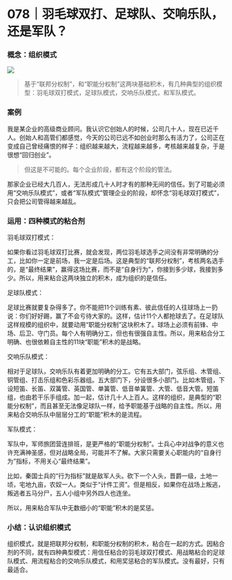 # 078｜羽毛球双打、足球队、交响乐队，还是军队？

### 概念：组织模式

![](../img/bc6b9a02f2e7138ad83bd778b6023060.jpg)

> 基于“联邦分权制”，和“职能分权制”这两块基础积木，有几种典型的组织模型：羽毛球双打模式，足球队模式，交响乐队模式，和军队模式。

### 案例

我是某企业的高级商业顾问。我认识它创始人的时候，公司几十人，现在已近千人。创始人和高管们都感觉，今天的公司已远不如创业时那么有活力了，公司正在变成自己曾经痛恨的样子：组织越来越大，流程越来越多，考核越来越复杂，于是很想“回归创业”。

> 但这是不可能的。每个企业阶段，都有这个阶段的管法。

那家企业已经大几百人，无法形成几十人时才有的那种无间的信任。到了可能必须用“交响乐队模式”，或者“军队模式”管理企业的阶段，却怀念“羽毛球双打模式”，只会把公司管得越来越乱。

### 运用：四种模式的粘合剂

羽毛球双打模式：

如果你看过羽毛球双打比赛，就会发现，两位羽毛球选手之间没有非常明确的分工，比如你一定是前场，我一定是后场。这是典型的“联邦分权制”，考核两名选手的，是“最终结果”，赢得这场比赛，而不是“自身行为”，你接到多少球，我接到多少。所以，用来粘合这两块独立的积木，成为组织的是信任。

足球队模式：

足球比赛就要复杂得多了。你不能把11个训练有素、彼此信任的人往球场上一扔说：你们好好踢，赢了不会亏待大家的。这样，估计11个人都抢球去了。在足球队这样规模的组织中，就要动用“职能分权制”这块积木了。球场上必须有前锋、中场、后卫、守门员。每个人有明确分工，但也有很强自主性。所以，用来粘合分工明确、也很依赖自主性的11块“职能”积木的是战略。

交响乐队模式：

相对于足球队，交响乐队有着更加明确的分工。它有五大部门，弦乐组、木管组、铜管组、打击乐组和色彩乐器组。五大部门下，分设很多小部门。比如木管组，下设短笛、长笛、双簧管、英国管、单簧管、低音单簧管、大管、低音大管。短笛组，也由若干乐手组成。加一起，估计几十人上百人。这样的组织，是典型的“职能分权制”，而且甚至无法像足球队一样，给予职能基于战略的自主性。所以，用来粘合交响乐队中层层分工的“职能”积木的是流程。

军队模式：

军队中，军师旅团营连排班，是更严格的“职能分权制”。士兵心中对战争的意义也许充满神圣感，但对战略全局，可能并不了解。大家只需要关心职能内的“自身行为”指标，不用关心“最终结果”。

比如，秦国士兵的“行为指标”就是敌军人头。砍下一个人头，晋爵一级，土地一顷，宅地九亩，农奴一人。类似于“计件工资”。但是相反，如果你在战场上叛逃，叛逃者五马分尸，五人小组中另外四人也连坐。

所以，用来粘合军队中无数细小的“职能”积木的是奖惩。

### 小结：认识组织模式

组织模式，就是把联邦分权制，和职能分权制的积木，粘合在一起的方式。因粘合剂的不同，就有四种典型模式：用信任粘合的羽毛球双打模式、用战略粘合的足球队模式、用流程粘合的交响乐队模式，和用奖惩粘合的军队模式。没有最好，只有最适合。